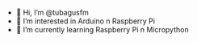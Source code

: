 - 👋 Hi, I’m @tubagusfm
- 👀 I’m interested in Arduino n Raspberry Pi
- 🌱 I’m currently learning Raspberry Pi n Micropython


<!---
tubagusfm/tubagusfm is a ✨ special ✨ repository because its `README.md` (this file) appears on your GitHub profile.
You can click the Preview link to take a look at your changes.
--->
